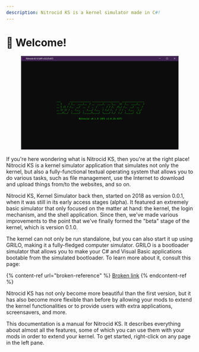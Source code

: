 ```yaml
---
description: Nitrocid KS is a kernel simulator made in C#!
---
```


# 👋 Welcome!

<figure><img src=".gitbook/assets/001-welcome.png" alt=""><figcaption></figcaption></figure>

If you're here wondering what is Nitrocid KS, then you're at the right place! Nitrocid KS is a kernel simulator application that simulates not only the kernel, but also a fully-functional textual operating system that allows you to do various tasks, such as file management, use the Internet to download and upload things from/to the websites, and so on.

Nitrocid KS, Kernel Simulator back then, started on 2018 as version 0.0.1, when it was still in its early access stages (alpha). It featured an extremely basic simulator that only focused on the matter at hand: the kernel, the login mechanism, and the shell application. Since then, we've made various improvements to the point that we've finally formed the "beta" stage of the kernel, which is version 0.1.0.

The kernel can not only be run standalone, but you can also start it up using GRILO, making it a fully-fledged computer simulator. GRILO is a bootloader simulator that allows you to make your C# and Visual Basic applications bootable from the simulated bootloader. To learn more about it, consult this page:

{% content-ref url="broken-reference" %}
[Broken link](broken-reference)
{% endcontent-ref %}

Nitrocid KS has not only become more beautiful than the first version, but it has also become more flexible than before by allowing your mods to extend the kernel functionalities or to provide users with extra applications, screensavers, and more.

This documentation is a manual for Nitrocid KS. It describes everything about almost all the features, some of which you can use them with your mods in order to extend your kernel. To get started, right-click on any page in the left pane.

